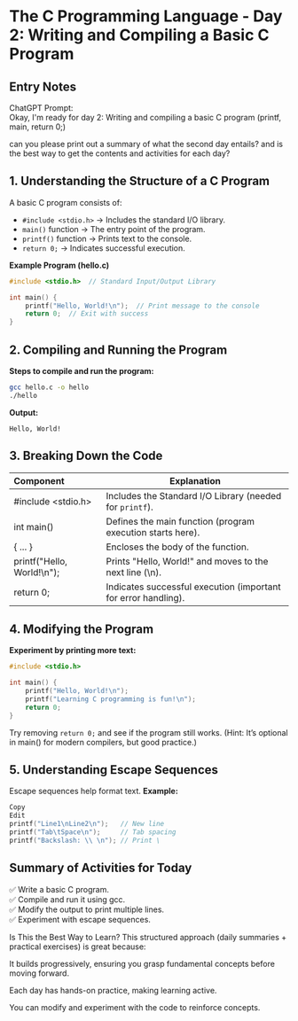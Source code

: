 # The C Programming Language - Day 2: Writing and Compiling a Basic C Program
## Entry Notes
ChatGPT Prompt:  
Okay,  I'm ready for day 2: Writing and compiling a basic C program (printf, main, return 0;)

can you please print out a summary of what the second day entails? and is the best way to get the contents and activities for each day?

## 1. Understanding the Structure of a C Program
A basic C program consists of:
* `#include <stdio.h>` → Includes the standard I/O library.
* `main()` function → The entry point of the program.
* `printf()` function → Prints text to the console.
* `return 0;` → Indicates successful execution.

**Example Program (hello.c)**

```c
#include <stdio.h>  // Standard Input/Output Library

int main() {
    printf("Hello, World!\n");  // Print message to the console
    return 0;  // Exit with success
}
```
## 2. Compiling and Running the Program
**Steps to compile and run the program:**

```sh
gcc hello.c -o hello
./hello
```
**Output:**
```
Hello, World!
```
## 3. Breaking Down the Code
| Component                  | Explanation                                                    |
| :-----------------         | -----------                                                    |
| #include <stdio.h>         | Includes the Standard I/O Library (needed for `printf`).       |
| int main()                 | Defines the main function (program execution starts here).     |
| { ... }                    | Encloses the body of the function.                             |
| printf("Hello, World!\n"); | Prints "Hello, World!" and moves to the next line (\n).        |
| return 0;                  | Indicates successful execution (important for error handling). |

## 4. Modifying the Program
**Experiment by printing more text:**

```c
#include <stdio.h>

int main() {
    printf("Hello, World!\n");
    printf("Learning C programming is fun!\n");
    return 0;
}
```
Try removing `return 0;` and see if the program still works. (Hint: It’s optional in main() for modern compilers, but good practice.)

## 5. Understanding Escape Sequences
Escape sequences help format text.
**Example:**

```c
Copy
Edit
printf("Line1\nLine2\n");   // New line
printf("Tab\tSpace\n");     // Tab spacing
printf("Backslash: \\ \n"); // Print \
```
## Summary of Activities for Today
✅ Write a basic C program.  
✅ Compile and run it using gcc.  
✅ Modify the output to print multiple lines.  
✅ Experiment with escape sequences.  

Is This the Best Way to Learn?
This structured approach (daily summaries + practical exercises) is great because:

It builds progressively, ensuring you grasp fundamental concepts before moving forward.

Each day has hands-on practice, making learning active.

You can modify and experiment with the code to reinforce concepts.

